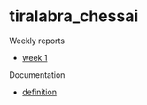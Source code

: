 # tiralabra_chessai


Weekly reports
- [week 1](./course_documentation/weekly-reports/week1.md)

Documentation
- [definition](./course_documentation/definition-document.md)
